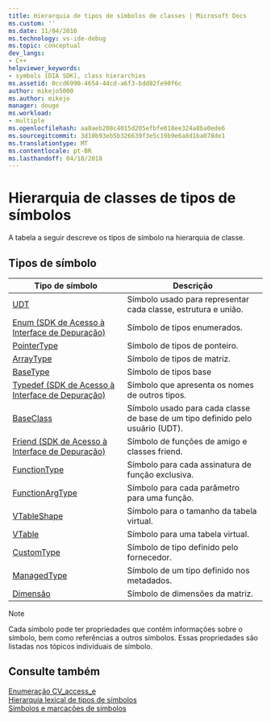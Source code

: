 ```yaml
---
title: Hierarquia de tipos de símbolos de classes | Microsoft Docs
ms.custom: ''
ms.date: 11/04/2016
ms.technology: vs-ide-debug
ms.topic: conceptual
dev_langs:
- C++
helpviewer_keywords:
- symbols [DIA SDK], class hierarchies
ms.assetid: 0ccd6990-4654-44cd-a6f3-bdd82fe90f6c
author: mikejo5000
ms.author: mikejo
manager: douge
ms.workload:
- multiple
ms.openlocfilehash: aa8aeb208c4015d205efbfe018ee324a8ba0ede6
ms.sourcegitcommit: 3d10b93eb5b326639f3e5c19b9e6a8d1ba078de1
ms.translationtype: MT
ms.contentlocale: pt-BR
ms.lasthandoff: 04/18/2018
---
```

# <a name="class-hierarchy-of-symbol-types"></a>Hierarquia de classes de tipos de símbolos
A tabela a seguir descreve os tipos de símbolo na hierarquia de classe.  
  
## <a name="symbol-types"></a>Tipos de símbolo  
  
|Tipo de símbolo|Descrição|  
|-----------------|-----------------|  
|[UDT](../../debugger/debug-interface-access/udt.md)|Símbolo usado para representar cada classe, estrutura e união.|  
|[Enum (SDK de Acesso à Interface de Depuração)](../../debugger/debug-interface-access/enum-debug-interface-access-sdk.md)|Símbolo de tipos enumerados.|  
|[PointerType](../../debugger/debug-interface-access/pointertype.md)|Símbolo de tipos de ponteiro.|  
|[ArrayType](../../debugger/debug-interface-access/arraytype.md)|Símbolo de tipos de matriz.|  
|[BaseType](../../debugger/debug-interface-access/basetype.md)|Símbolo de tipos base|  
|[Typedef (SDK de Acesso à Interface de Depuração)](../../debugger/debug-interface-access/typedef-debug-interface-access-sdk.md)|Símbolo que apresenta os nomes de outros tipos.|  
|[BaseClass](../../debugger/debug-interface-access/baseclass.md)|Símbolo usado para cada classe de base de um tipo definido pelo usuário (UDT).|  
|[Friend (SDK de Acesso à Interface de Depuração)](../../debugger/debug-interface-access/friend-debug-interface-access-sdk.md)|Símbolo de funções de amigo e classes friend.|  
|[FunctionType](../../debugger/debug-interface-access/functiontype.md)|Símbolo para cada assinatura de função exclusiva.|  
|[FunctionArgType](../../debugger/debug-interface-access/functionargtype.md)|Símbolo para cada parâmetro para uma função.|  
|[VTableShape](../../debugger/debug-interface-access/vtableshape.md)|Símbolo para o tamanho da tabela virtual.|  
|[VTable](../../debugger/debug-interface-access/vtable.md)|Símbolo para uma tabela virtual.|  
|[CustomType](../../debugger/debug-interface-access/customtype.md)|Símbolo de tipo definido pelo fornecedor.|  
|[ManagedType](../../debugger/debug-interface-access/managedtype.md)|Símbolo de um tipo definido nos metadados.|  
|[Dimensão](../../debugger/debug-interface-access/dimension.md)|Símbolo de dimensões da matriz.|  
  
> [!NOTE]
>  Cada símbolo pode ter propriedades que contêm informações sobre o símbolo, bem como referências a outros símbolos. Essas propriedades são listadas nos tópicos individuais de símbolo.  
  
## <a name="see-also"></a>Consulte também  
 [Enumeração CV_access_e](../../debugger/debug-interface-access/cv-access-e.md)   
 [Hierarquia lexical de tipos de símbolos](../../debugger/debug-interface-access/lexical-hierarchy-of-symbol-types.md)   
 [Símbolos e marcações de símbolos](../../debugger/debug-interface-access/symbols-and-symbol-tags.md)